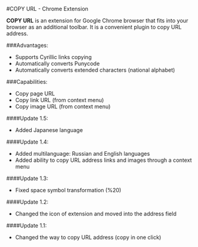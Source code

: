 
#COPY URL - Chrome Extension

**COPY URL** is an extension for Google Chrome browser that fits into your browser as an additional toolbar. It is a convenient plugin to copy URL address.

###Advantages:
- Supports Cyrillic links copying
- Automatically converts Punycode
- Automatically converts extended characters (national alphabet)

###Сapabilities:
- Copy page URL
- Copy link URL (from context menu)
- Copy image URL (from context menu)

####Update 1.5:
- Added Japanese language

####Update 1.4:
- Added multilanguage: Russian and English languages
- Added ability to copy URL address links and images through a context menu

####Update 1.3:
- Fixed space symbol transformation (%20)

####Update 1.2:
- Changed the icon of extension and moved into the address field

####Update 1.1:
- Changed the way to copy URL address (copy in one click)